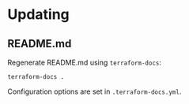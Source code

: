 # Updating

## README.md

Regenerate README.md using `terraform-docs`:

```
terraform-docs .
```

Configuration options are set in `.terraform-docs.yml`.
